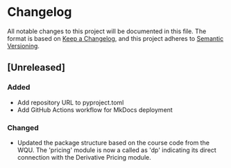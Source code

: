 # Changelog

All notable changes to this project will be documented in this file.
The format is based on [Keep a Changelog](https://keepachangelog.com/en/1.1.0/),
and this project adheres to [Semantic Versioning](https://semver.org/spec/v2.0.0.html).

## [Unreleased]

### Added       
- Add repository URL to pyproject.toml
- Add GitHub Actions workflow for MkDocs deployment

### Changed     
- Updated the package structure based on the course code from the WQU. The 'pricing' module is now a called as 'dp' indicating its direct connection with the Derivative Pricing module.
